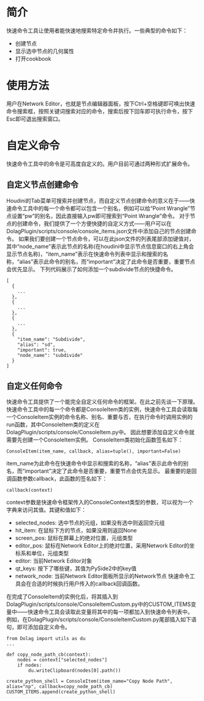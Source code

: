 # 简介
快速命令工具让使用者能快速地搜索特定命令并执行。一些典型的命令如下：
+ 创建节点
+ 显示选中节点的几何属性
+ 打开cookbook
# 使用方法
用户在Network Editor，也就是节点编辑器面板，按下Ctrl+空格键即可唤出快速命令搜索框，按照关键词搜索对应的命令，搜索后按下回车即可执行命令，按下Esc即可退出搜索窗口。
# 自定义命令
快速命令工具中的命令是可高度自定义的。用户目前可通过两种形式扩展命令。
## 自定义节点创建命令
Houdini的Tab菜单可搜索并创建节点，而自定义节点创建命令的意义在于——快速命令工具中的每一个命令都可以包含一个别名，例如可以给“Point Wrangle”节点设置“pw”的别名，因此直接输入pw即可搜索到“Point Wrangle”命令。
对于节点的创建命令，我们提供了一个方便快捷的自定义方式——用户可以在DolagPlugin/scripts/console/console_items.json文件中添加自己的节点创建命令。
如果我们要创建一个节点命令，可以在此json文件的列表尾部添加键值对，其中“node_name”表示此节点的名称(在houdini中显示节点信息窗口的右上角会显示节点名称)，“item_name”表示在快速命令列表中显示和搜索的名称，“alias”表示此命令的别名，而“important”决定了此命令是否重要，重要节点会优先显示。
下列代码展示了如何添加一个subdivide节点的快捷命令。

```
[
  {
    ...
  },
  {
    ...
  },
  {
    ...
  },
  {
    "item_name": "Subdivide",
    "alias": "sd",
    "important": true,
    "node_name": "subdivide"
  }
]
```
## 自定义任何命令
快速命令工具提供了一个能完全自定义任何命令的框架。在此之前先谈一下原理。
快速命令工具中的每一个命令都是ConsoleItem类的实例，快速命令工具会读取每一个ConsoleItem实例的命令名称、别名、重要与否，在执行命令时调用实例的run函数，其中ConsoleItem类的定义在DolagPlugin/scripts/console/ConsoleItem.py中。
因此想要添加自定义命令就需要先创建一个ConsoleItem实例。
ConsoleItem类初始化函数签名如下：
```
ConsoleItem(item_name, callback, alias=tuple(), important=False)
```
item_name为此命令在快速命令中显示和搜索的名称，“alias”表示此命令的别名，而“important”决定了此命令是否重要，重要节点会优先显示。
最重要的是回调函数参数callback，此函数的签名如下：
```
callback(context)
```
context参数是快速命令框架传入的ConsoleContext类型的参数，可以视为一个字典来访问其值。其键和值如下：
+ selected_nodes: 选中节点的元组，如果没有选中则返回空元组
+ hit_item: 在鼠标下方的节点，如果没用则返回None
+ screen_pos: 鼠标在屏幕上的绝对位置，元组类型
+ editor_pos: 鼠标在Network Editor上的绝对位置，采用Network Editor的坐标系和单位，元组类型
+ editor: 当前Network Editor对象
+ qt_keys: 按下了哪些键，其值为PySide2中的key值
+ network_node: 当前Network Editor面板所显示的Network节点
快速命令工具会在合适的时候执行用户传入的callback回调函数。

在完成了ConsoleItem的实例化后，将其插入到DolagPlugin/scripts/console/ConsoleItemCustom.py中的CUSTOM_ITEMS变量中——快速命令工具会读取此变量将其中的每一项都加入到快速命令列表中。
例如，在DolagPlugin/scripts/console/ConsoleItemCustom.py尾部插入如下语句，即可添加自定义命令。
```
from Dolag import utils as du
...

def copy_node_path_cb(context):  
    nodes = context["selected_nodes"]  
    if nodes:  
        du.writeClipboard(nodes[0].path())  
  
create_python_shell = ConsoleItem(item_name="Copy Node Path", alias="np", callback=copy_node_path_cb)  
CUSTOM_ITEMS.append(create_python_shell)
```